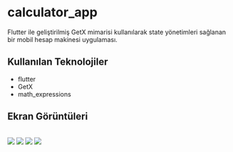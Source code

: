 # calculator_app

Flutter ile geliştirilmiş GetX mimarisi kullanılarak state yönetimleri sağlanan bir mobil hesap makinesi uygulaması.

## Kullanılan Teknolojiler

- flutter
- GetX
- math_expressions

## Ekran Görüntüleri
</br>
<img src="assets/light1.png" height="">
<img src="assets/light2.png" height="">
<img src="assets/dark1.png" height="">
<img src="assets/dark2.png" height="">